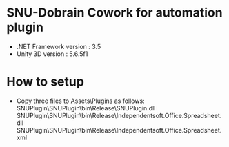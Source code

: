 # SNU-Dobrain Cowork for automation plugin
* .NET Framework version : 3.5
* Unity 3D version : 5.6.5f1

# How to setup
* Copy three files to Assets\Plugins as follows:
<br>SNUPlugin\SNUPlugin\bin\Release\SNUPlugin.dll
<br>SNUPlugin\SNUPlugin\bin\Release\Independentsoft.Office.Spreadsheet.dll
<br>SNUPlugin\SNUPlugin\bin\Release\Independentsoft.Office.Spreadsheet.xml
